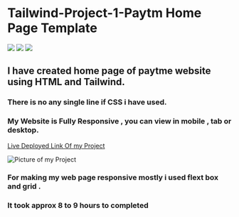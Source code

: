 # Tailwind-Project-1-Paytm Home Page Template


![](https://img.shields.io/badge/Project-01-pink)
![](https://img.shields.io/badge/HTML-5-orange)
![](https://img.shields.io/badge/Tailwind-CSS-blue)

## I have created home page of paytme website using HTML and Tailwind.

### There is no any single line if CSS i have used.
### My Website is Fully Responsive , you can view in mobile , tab or desktop.

[Live Deployed Link Of my Project]()

![Picture of my Project ]()


### For making my web page responsive mostly i used flext box and grid .

### It took approx 8 to 9 hours to completed 

